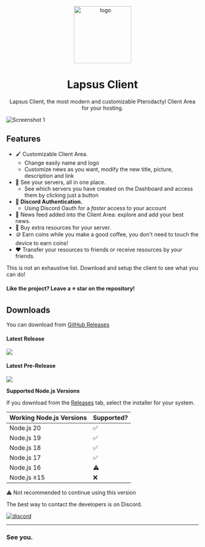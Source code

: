 <p align="center"><img src="https://cdn.discordapp.com/attachments/1024881699307388988/1166477231363739749/logo_background.png?ex=6553dc14&is=65416714&hm=81d0cba8f6bfa3bafd1adb447cdd4d5ee78a38343faca9a52aff8c41231f4f41&" width="150px" height="150px" alt="logo"></p>

<h1 align="center">Lapsus Client</h1>


<p align="center">Lapsus Client, the most modern and customizable Pterodactyl Client Area for your hosting.</p>

![Screenshot 1](https://media.discordapp.net/attachments/1160683528497926315/1166771279882375309/SPOILER_image.png?ex=6554edee&is=654278ee&hm=75f5a77fa8d87c7059ffb01d0a67d632b657afe2ce4fabaa9d841f390fcee778&=&width=1316&height=616)

## Features

* 🖌️ Customizable Client Area.
  * Change easily name and logo
  * Customize news as you want, modify the new title, picture, description and link
* 📂 See your servers, all in one place.
  * See which servers you have created on the Dashboard and access them by clicking just a button
* 🔑 **Discord Authentication.**
  * Using Discord Oauth for a *faster* access to your account
* 📰 News feed added into the Client Area: explore and add your best news.
* 🛒 Buy extra resources for your server.
* 🪙 Earn coins while you make a good coffee, you don't need to touch the device to earn coins!
* ❤️ Transfer your resources to friends or receive resources by your friends.

This is not an exhaustive list. Download and setup the client to see what you can do!


#### Like the project? Leave a ⭐ star on the repository!

## Downloads

You can download from [GitHub Releases](https://github.com/ManucrackYT/LapsusClient/releases)

#### Latest Release

[![](https://img.shields.io/github/release/ManucrackYT/LapsusClient.svg?style=flat-square)](https://github.com/ManucrackYT/LapsusClient/releases/latest)

#### Latest Pre-Release
[![](https://img.shields.io/github/release/ManucrackYT/LapsusClient/all.svg?style=flat-square)](https://github.com/ManucrackYT/LapsusClient/releases)

**Supported Node.js Versions**

If you download from the [Releases](https://github.com/ManucrackYT/LapsusClient/releases) tab, select the installer for your system.


| Working Node.js Versions | Supported? |
| -------- | ---- |
| Node.js 20 | ✅ |
| Node.js 19 | ✅ |
| Node.js 18 | ✅ |
| Node.js 17 | ✅ |
| Node.js 16 | ⚠️ |
| Node.js ≥15 | ❌ |

⚠️ Not recommended to continue using this version




The best way to contact the developers is on Discord.

[![discord](https://discordapp.com/api/guilds/778310063839903786/embed.png?style=banner3)](https://discord.gg/hNJndxkh72)

---

### See you.


[nodejs]: https://nodejs.org/en/ 'Node.js'
[vscode]: https://code.visualstudio.com/ 'Visual Studio Code'
